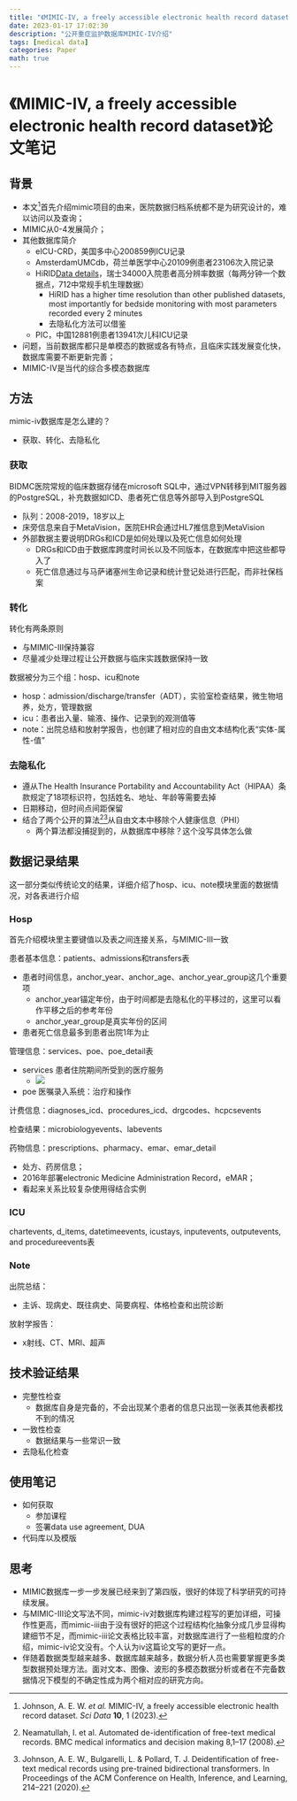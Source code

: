 ```yaml
---
title: "《MIMIC-IV, a freely accessible electronic health record dataset》论文笔记"
date: 2023-01-17 17:02:30
description: "公开重症监护数据库MIMIC-IV介绍"
tags: [medical data]
categories: Paper
math: true
---
```


# 《MIMIC-IV, a freely accessible electronic health record dataset》论文笔记

## 背景
- 本文[^1]首先介绍mimic项目的由来，医院数据归档系统都不是为研究设计的，难以访问以及查询；
- MIMIC从0-4发展简介；
- 其他数据库简介
	- eICU-CRD，美国多中心200859例ICU记录
	- AmsterdamUMCdb，荷兰单医学中心20109例患者23106次入院记录
	- HiRID[Data details](https://hirid.intensivecare.ai/data-details)，瑞士34000入院患者高分辨率数据（每两分钟一个数据点，712中常规手机生理数据）
		- HiRID has a higher time resolution than other published datasets, most importantly for bedside monitoring with most parameters recorded every 2 minutes
		- 去隐私化方法可以借鉴
	- PIC，中国12881例患者13941次儿科ICU记录
- 问题，当前数据库都只是单模态的数据或各有特点，且临床实践发展变化快，数据库需要不断更新完善；
- MIMIC-IV是当代的综合多模态数据库

## 方法
mimic-iv数据库是怎么建的？
- 获取、转化、去隐私化
### 获取
BIDMC医院常规的临床数据存储在microsoft SQL中，通过VPN转移到MIT服务器的PostgreSQL，补充数据如ICD、患者死亡信息等外部导入到PostgreSQL
- 队列：2008-2019，18岁以上
- 床旁信息来自于MetaVision，医院EHR会通过HL7推信息到MetaVision
- 外部数据主要说明DRGs和ICD是如何处理以及死亡信息如何处理
	- DRGs和ICD由于数据库跨度时间长以及不同版本，在数据库中把这些都导入了
	- 死亡信息通过与马萨诸塞州生命记录和统计登记处进行匹配，而非社保档案

### 转化
转化有两条原则
- 与MIMIC-III保持兼容
- 尽量减少处理过程让公开数据与临床实践数据保持一致

数据被分为三个组：hosp、icu和note
- hosp：admission/discharge/transfer（ADT），实验室检查结果，微生物培养，处方，管理数据
- icu：患者出入量、输液、操作、记录到的观测值等
- note：出院总结和放射学报告，也创建了相对应的自由文本结构化表“实体-属性-值”

### 去隐私化
- 遵从The Health Insurance Portability and Accountability Act（HIPAA）条款规定了18项标识符，包括姓名、地址、年龄等需要去掉
- 日期移动，但时间点间距保留
- 结合了两个公开的算法[^2][^3]从自由文本中移除个人健康信息（PHI）
	- 两个算法都没捕捉到的，从数据库中移除？这个没写具体怎么做

## 数据记录结果
这一部分类似传统论文的结果，详细介绍了hosp、icu、note模块里面的数据情况，对各表进行介绍
### Hosp
首先介绍模块里主要键值以及表之间连接关系，与MIMIC-III一致

患者基本信息：patients、admissions和transfers表
- 患者时间信息，anchor_year、anchor_age、anchor_year_group这几个重要项
	- anchor_year锚定年份，由于时间都是去隐私化的平移过的，这里可以看作平移之后的参考年份
	- anchor_year_group是真实年份的区间
- 患者死亡信息最多到患者出院1年为止

管理信息：services、poe、poe_detail表
- services 患者住院期间所受到的医疗服务
	- ![](https://cdn.jsdelivr.net/gh/jmwyf/pichosting@master/services.png)
- poe 医嘱录入系统：治疗和操作

计费信息：diagnoses_icd、procedures_icd、drgcodes、hcpcsevents

检查结果：microbiologyevents、labevents

药物信息：prescriptions、pharmacy、emar、emar_detail
- 处方、药房信息；
- 2016年部署electronic Medicine Administration Record，eMAR；
- 看起来关系比较复杂使用得结合实例

### ICU
chartevents, d_items, datetimeevents, icustays, inputevents, outputevents, and procedureevents表

### Note
出院总结：
- 主诉、现病史、既往病史、简要病程、体格检查和出院诊断

放射学报告：
- x射线、CT、MRI、超声

## 技术验证结果
- 完整性检查
	- 数据库自身是完备的，不会出现某个患者的信息只出现一张表其他表都找不到的情况
- 一致性检查
	- 数据结果与一些常识一致
- 去隐私化检查

## 使用笔记
- 如何获取
	- 参加课程
	- 签署data use agreement, DUA
- 代码库以及模版

## 思考
- MIMIC数据库一步一步发展已经来到了第四版，很好的体现了科学研究的可持续发展。
- 与MIMIC-III论文写法不同，mimic-iv对数据库构建过程写的更加详细，可操作性更高，而mimic-iii由于没有很好的把这个过程结构化抽象分成几步显得构建细节不足，而mimic-iii论文表格比较丰富，对数据库进行了一些粗粒度的介绍，mimic-iv论文没有。个人认为iv这篇论文写的更好一点。
- 伴随着数据类型越来越多、数据库越来越多，数据分析人员也需要掌握更多类型数据预处理方法。面对文本、图像、波形的多模态数据分析或者在不完备数据情况下模型的不确定性成为两个相对应的研究方向。

[^1]: Johnson, A. E. W. _et al._ MIMIC-IV, a freely accessible electronic health record dataset. _Sci Data_ **10**, 1 (2023).

[^2]: Neamatullah, I. et al. Automated de-identification of free-text medical records. BMC medical informatics and decision making 8,1–17 (2008).

[^3]: Johnson, A. E. W., Bulgarelli, L. & Pollard, T. J. Deidentification of free-text medical records using pre-trained bidirectional transformers. In Proceedings of the ACM Conference on Health, Inference, and Learning, 214–221 (2020).